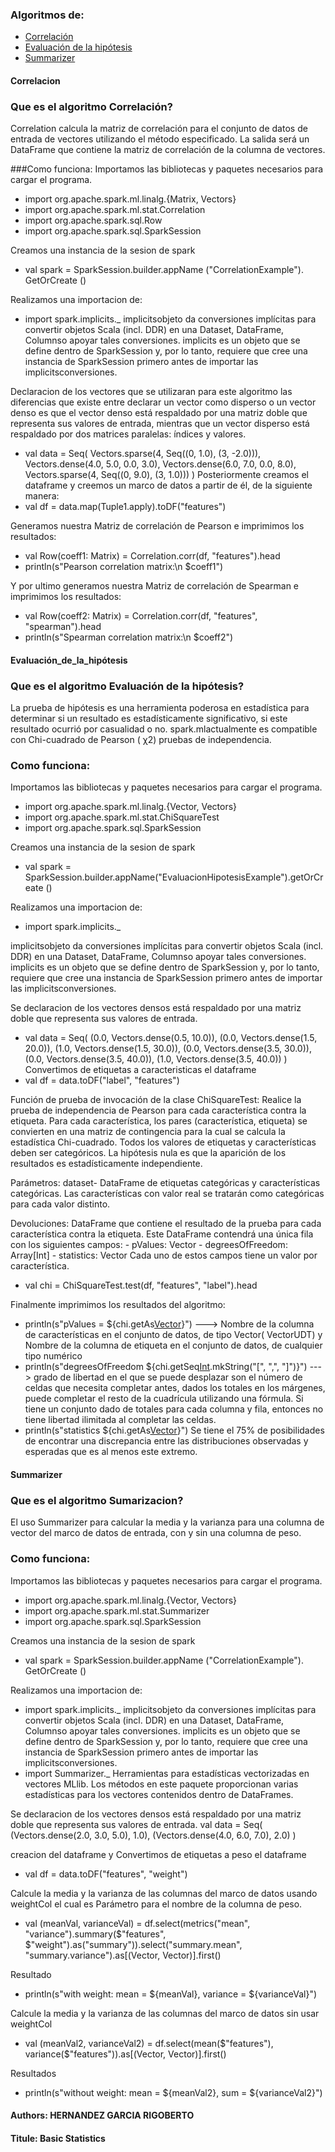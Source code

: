 ### Algoritmos de:
* [Correlación](#Correlacion) 
* [Evaluación de la hipótesis](#Evaluación_de_la_hipótesis)
* [Summarizer](#Summarizer)  

#### Correlacion
### Que es el algoritmo Correlación?

Correlation calcula la matriz de correlación para el conjunto de datos de entrada de vectores utilizando el método especificado. La salida será un DataFrame que contiene la matriz de correlación de la columna de vectores.

###Como funciona: 
Importamos las bibliotecas y paquetes necesarios para cargar el programa.
* import org.apache.spark.ml.linalg.{Matrix, Vectors}
* import org.apache.spark.ml.stat.Correlation
* import org.apache.spark.sql.Row
* import org.apache.spark.sql.SparkSession

Creamos una instancia de la sesion de spark
* val spark = SparkSession.builder.appName ("CorrelationExample"). GetOrCreate ()

Realizamos una importacion de:
* import spark.implicits._
implicitsobjeto da conversiones implícitas para convertir objetos Scala (incl. DDR) en una Dataset, DataFrame, Columnso apoyar tales conversiones.
implicits es un objeto que se define dentro de SparkSession y, por lo tanto, requiere que cree una instancia de SparkSession primero antes de importar las implicitsconversiones.

Declaracion de los vectores que se utilizaran para este algoritmo las diferencias que existe  entre declarar un vector como disperso  o un vector denso es que el vector denso está respaldado por una matriz doble que representa sus valores de entrada, mientras que un vector disperso está respaldado por dos matrices paralelas: índices y valores.
* val data = Seq(
  Vectors.sparse(4, Seq((0, 1.0), (3, -2.0))),
  Vectors.dense(4.0, 5.0, 0.0, 3.0),
  Vectors.dense(6.0, 7.0, 0.0, 8.0),
  Vectors.sparse(4, Seq((0, 9.0), (3, 1.0)))
    )
Posteriormente creamos el dataframe y creemos un marco de datos a partir de él, de la siguiente manera:
* val df = data.map(Tuple1.apply).toDF("features")

Generamos nuestra Matriz de correlación de Pearson e imprimimos los resultados:
* val Row(coeff1: Matrix) = Correlation.corr(df, "features").head
* println(s"Pearson correlation matrix:\n $coeff1")

Y por ultimo generamos nuestra Matriz de correlación de Spearman e imprimimos los resultados:
* val Row(coeff2: Matrix) = Correlation.corr(df, "features", "spearman").head
* println(s"Spearman correlation matrix:\n $coeff2")


#### Evaluación_de_la_hipótesis
### Que es el algoritmo Evaluación de la hipótesis?
La prueba de hipótesis es una herramienta poderosa en estadística para determinar si un resultado es estadísticamente significativo, si este resultado ocurrió por casualidad o no. spark.mlactualmente es compatible con Chi-cuadrado de Pearson ( χ2) pruebas de independencia.

### Como funciona:
Importamos las bibliotecas y paquetes necesarios para cargar el programa.
* import org.apache.spark.ml.linalg.{Vector, Vectors}
* import org.apache.spark.ml.stat.ChiSquareTest
* import org.apache.spark.sql.SparkSession

Creamos una instancia de la sesion de spark
* val spark = SparkSession.builder.appName("EvaluacionHipotesisExample").getOrCreate ()

Realizamos una importacion de:
* import spark.implicits._

implicitsobjeto da conversiones implícitas para convertir objetos Scala (incl. DDR) en una Dataset, DataFrame, Columnso apoyar tales conversiones.
implicits es un objeto que se define dentro de SparkSession y, por lo tanto, requiere que cree una instancia de SparkSession primero antes de importar las implicitsconversiones.

Se declaracion de los vectores densos está respaldado por una matriz doble que representa sus valores de entrada.

* val data = Seq(
  (0.0, Vectors.dense(0.5, 10.0)),
  (0.0, Vectors.dense(1.5, 20.0)),
  (1.0, Vectors.dense(1.5, 30.0)),
  (0.0, Vectors.dense(3.5, 30.0)),
  (0.0, Vectors.dense(3.5, 40.0)),
  (1.0, Vectors.dense(3.5, 40.0))
) 
 Convertimos de etiquetas a caracteristicas el dataframe
 * val df = data.toDF("label", "features")


Función de prueba de invocación de la clase ChiSquareTest:
Realice la prueba de independencia de Pearson para cada característica contra la etiqueta. Para cada característica, los pares (característica, etiqueta) se convierten en una matriz de contingencia para la cual se calcula la estadística Chi-cuadrado. Todos los valores de etiquetas y características deben ser categóricos.
La hipótesis nula es que la aparición de los resultados es estadísticamente independiente.

Parámetros:
dataset- DataFrame de etiquetas categóricas y características categóricas. Las características con valor real se tratarán como categóricas para cada valor distinto.

Devoluciones:
DataFrame que contiene el resultado de la prueba para cada característica contra la etiqueta. Este DataFrame contendrá una única fila con los siguientes campos: - pValues: Vector - degreesOfFreedom: Array[Int] - statistics: Vector Cada uno de estos campos tiene un valor por característica.
* val chi = ChiSquareTest.test(df, "features", "label").head

Finalmente imprimimos los resultados del algoritmo:
* println(s"pValues = ${chi.getAs[Vector](0)}") ---> Nombre de la columna de características en el conjunto de datos, de tipo Vector( VectorUDT) y  Nombre de la columna de etiqueta en el conjunto de datos, de cualquier tipo numérico
*  println(s"degreesOfFreedom ${chi.getSeq[Int](1).mkString("[", ",", "]")}") ---> grado de libertad en el que se puede desplazar
son el número de celdas que necesita completar antes, dados los totales en los márgenes, puede completar el resto de la cuadrícula utilizando una fórmula.
Si tiene un conjunto dado de totales para cada columna y fila, entonces no tiene libertad ilimitada al completar las celdas. 
* println(s"statistics ${chi.getAs[Vector](2)}")
Se tiene el 75% de posibilidades de encontrar una discrepancia entre las distribuciones observadas y esperadas que es al menos este extremo.

#### Summarizer
### Que es el algoritmo Sumarizacion?
El uso Summarizer para calcular la media y la varianza para una columna de vector del marco de datos de entrada, con y sin una columna de peso.

### Como funciona:
Importamos las bibliotecas y paquetes necesarios para cargar el programa.
* import org.apache.spark.ml.linalg.{Vector, Vectors}
* import org.apache.spark.ml.stat.Summarizer
* import org.apache.spark.sql.SparkSession

Creamos una instancia de la sesion de spark
* val spark = SparkSession.builder.appName ("CorrelationExample"). GetOrCreate ()

Realizamos una importacion de:
* import spark.implicits._
implicitsobjeto da conversiones implícitas para convertir objetos Scala (incl. DDR) en una Dataset, DataFrame, Columnso apoyar tales conversiones.
implicits es un objeto que se define dentro de SparkSession y, por lo tanto, requiere que cree una instancia de SparkSession primero antes de importar las implicitsconversiones.
* import Summarizer._
Herramientas para estadísticas vectorizadas en vectores MLlib.
Los métodos en este paquete proporcionan varias estadísticas para los vectores contenidos dentro de DataFrames.

Se declaracion de los vectores densos está respaldado por una matriz doble que representa sus valores de entrada.
val data = Seq(
  (Vectors.dense(2.0, 3.0, 5.0), 1.0),
  (Vectors.dense(4.0, 6.0, 7.0), 2.0)
  )

 creacion del dataframe y Convertimos de etiquetas a peso el dataframe
* val df = data.toDF("features", "weight")

Calcule la media y la varianza de las columnas del marco de datos usando weightCol el cual es Parámetro para el nombre de la columna de peso.
* val (meanVal, varianceVal) = df.select(metrics("mean", "variance").summary($"features", $"weight").as("summary")).select("summary.mean", "summary.variance").as[(Vector, Vector)].first()

Resultado 
* println(s"with weight: mean = ${meanVal}, variance = ${varianceVal}")


Calcule la media y la varianza de las columnas del marco de datos sin usar weightCol
* val (meanVal2, varianceVal2) = df.select(mean($"features"), variance($"features")).as[(Vector, Vector)].first()

Resultados
* println(s"without weight: mean = ${meanVal2}, sum = ${varianceVal2}")

#### Authors: HERNANDEZ GARCIA RIGOBERTO
#### Titule: Basic Statistics
